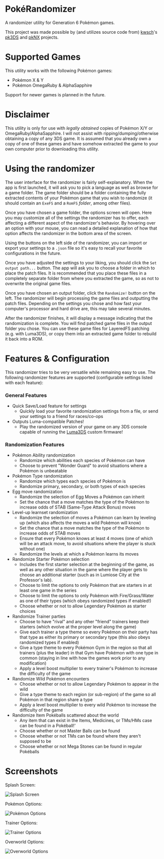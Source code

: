 # PokéRandomizer
A randomizer utility for Generation 6 Pokémon games.

This project was made possible by (and utilizes source code from) [kwsch](https://github.com/kwsch)'s [pk3DS](https://github.com/kwsch/pk3DS) and [pkNX](https://github.com/kwsch/pkNX) projects.

# Supported Games
This utility works with the following Pokémon games:

- Pokémon X & Y
- Pokémon OmegaRuby & AlphaSapphire

Support for newer games is planned in the future.

# Disclaimer
This utility is only for use with *legally obtained* copies of Pokémon X/Y or OmegaRuby/AlphaSapphire. I will not assist with ripping/dumping/otherwise obtaining a copy of any 3DS game. It is assumed that you already own a copy of one of these games and have somehow extracted the game to your own computer prior to downloading this utility.

# Using the randomizer
The user interface for the randomizer is fairly self-explanatory. When the app is first launched, it will ask you to pick a language as well as browse for a game folder. The game folder should be a folder containing the fully extracted contents of your Pokémon game that you wish to randomize (it should contain an `ExeFS` and a `RomFS` *folder*, among other files).

Once you have chosen a game folder, the options screen will open. Here you may customize all of the settings the randomizer has to offer, each affecting a different aspect of the randomizer's behavior. By hovering over an option with your mouse, you can read a detailed explanation of how that option affects the randomizer in the bottom area of the screen.

Using the buttons on the left side of the randomizer, you can import or export your settings to a `.json` file so it's easy to recall your favorite configurations in the future.

Once you have adjusted the settings to your liking, you should click the `Set output path...` button. The app will ask you to choose a folder in which to place the patch files. It is recommended that you place these files in a completely separate folder from where you extracted the game, so as not to overwrite the original game files.

Once you have chosen an output folder, click the `Randomize!` button on the left. The randomizer will begin processing the game files and outputting the patch files. Depending on the settings you chose and how fast your computer's processor and hard drive are, this may take several minutes.

After the randomizer finishes, it will display a message indicating that the randomization is complete. You will find patched game files in the output folder you chose. You can use these game files for LayeredFS patching (e.g. with Luma3DS), or copy them into an extracted game folder to rebuild it back into a ROM.

# Features & Configuration
This randomizer tries to be very versatile while remaining easy to use. The following randomizer features are supported (configurable settings listed with each feature):

### General Features

- Quick Save/Load feature for settings
  - Quickly load your favorite randomization settings from a file, or send your settings to a friend for races/co-ops
- Outputs Luma-compatible Patches!
  - Play the randomized version of your game on any 3DS console capable of running the [Luma3DS](https://github.com/AuroraWright/Luma3DS) custom firmware!
  
### Randomization Features
  
- Pokémon Ability randomization
  - Randomize which abilities each species of Pokémon can have
  - Choose to prevent "Wonder Guard" to avoid situations where a Pokémon is unbeatable
- Pokémon Type randomization
  - Randomize which types each species of Pokémon is
  - Randomize primary, secondary, or both types of each species
- Egg move randomization
  - Randomize the selection of Egg Moves a Pokémon can inherit
  - Set the chance that a move matches the type of the Pokémon to increase odds of STAB (Same-Type Attack Bonus) moves
- Level-up learnset randomization
  - Randomize the selection of moves a Pokémon can learn by leveling up (which also affects the moves a wild Pokémon will know)
  - Set the chance that a move matches the type of the Pokémon to increase odds of STAB moves
  - Ensure that every Pokémon knows at least 4 moves (one of which will be an attack move, to avoid situations where the player is stuck without one)
  - Randomize the levels at which a Pokémon learns its moves
- Randomize Starter Pokémon selection
  - Includes the first starter selection at the beginning of the game, as well as any other situation in the game where the player gets to choose an additional starter (such as in Lumiose City at the Professor's lab).
  - Choose to limit the options to only Pokémon that are starters in at least one game in the series
  - Choose to limit the options to only Pokémon with Fire/Grass/Water as one of their types (which obeys randomized types if enabled!)
  - Choose whether or not to allow Legendary Pokémon as starter choices
- Randomize Trainer parties
  - Choose to have "rival" and any other "friend" trainers keep their starters (which evolve at the proper level along the game)
  - Give each trainer a type theme so every Pokémon on their party has that type as either its primary or secondary type (this also obeys randomized types if enabled)
  - Give a type theme to every Pokémon Gym in the region so that all trainers (plus the leader) in that Gym have Pokémon with one type in common (staying in line with how the games work prior to any modification)
  - Apply a level boost multiplier to every trainer's Pokémon to increase the difficulty of the game
- Randomize Wild Pokémon encounters
  - Choose whether or not to allow Legendary Pokémon to appear in the wild
  - Give a type theme to each region (or sub-region) of the game so all Pokémon in that region share a type
  - Apply a level boost multiplier to every wild Pokémon to increase the difficulty of the game
- Randomize Item Pokéballs scattered about the world
  - Any item that can exist in the Items, Medicines, or TMs/HMs case can be found in a Pokéball!'
  - Choose whether or not Master Balls can be found
  - Choose whether or not TMs can be found where they aren't supposed to be
  - Choose whether or not Mega Stones can be found in regular Pokéballs

# Screenshots
Splash Screen:
  
![Splash Screen](https://i.imgur.com/ow6v5un.png)

Pokémon Options:
  
![Pokémon Options](https://i.imgur.com/ALRr8un.png)

Trainer Options:
  
![Trainer Options](https://i.imgur.com/6cm8QLw.png)

Overworld Options:
  
![Overworld Options](https://i.imgur.com/jPW39Kk.png)
